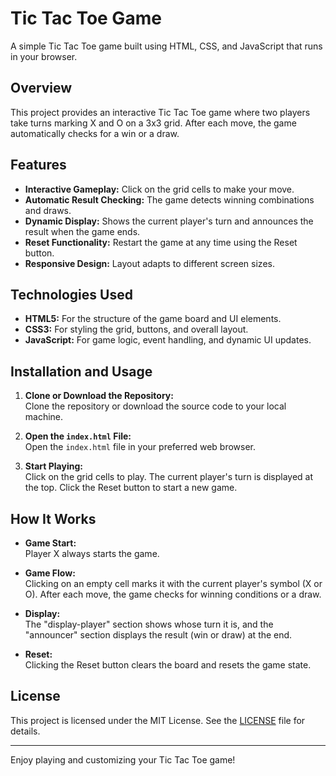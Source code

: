 # Tic Tac Toe Game

A simple Tic Tac Toe game built using HTML, CSS, and JavaScript that runs in your browser.

## Overview

This project provides an interactive Tic Tac Toe game where two players take turns marking X and O on a 3x3 grid. After each move, the game automatically checks for a win or a draw.

## Features

- **Interactive Gameplay:** Click on the grid cells to make your move.
- **Automatic Result Checking:** The game detects winning combinations and draws.
- **Dynamic Display:** Shows the current player's turn and announces the result when the game ends.
- **Reset Functionality:** Restart the game at any time using the Reset button.
- **Responsive Design:** Layout adapts to different screen sizes.

## Technologies Used

- **HTML5:** For the structure of the game board and UI elements.
- **CSS3:** For styling the grid, buttons, and overall layout.
- **JavaScript:** For game logic, event handling, and dynamic UI updates.

## Installation and Usage

1. **Clone or Download the Repository:**  
   Clone the repository or download the source code to your local machine.

2. **Open the `index.html` File:**  
   Open the `index.html` file in your preferred web browser.

3. **Start Playing:**  
   Click on the grid cells to play. The current player's turn is displayed at the top. Click the Reset button to start a new game.

## How It Works

- **Game Start:**  
  Player X always starts the game.

- **Game Flow:**  
  Clicking on an empty cell marks it with the current player's symbol (X or O). After each move, the game checks for winning conditions or a draw.

- **Display:**  
  The "display-player" section shows whose turn it is, and the "announcer" section displays the result (win or draw) at the end.

- **Reset:**  
  Clicking the Reset button clears the board and resets the game state.

## License

This project is licensed under the MIT License. See the [LICENSE](LICENSE) file for details.

---

Enjoy playing and customizing your Tic Tac Toe game!
